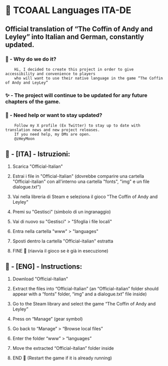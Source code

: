 # 💫 TCOAAL Languages ITA-DE
## Official translation of “The Coffin of Andy and Leyley” into Italian and German, constantly updated. ##

### 💎 - Why do we do it? ##
        Hi, I decided to create this project in order to give accessibility and convenience to players
        who will want to use their native language in the game “The Coffin of Andy and LeyLey”

### ✨ - The project will continue to be updated for any future chapters of the game. ##

### 🌙 - Need help or want to stay updated? ##
        Follow my X profile (Ex Twitter) to stay up to date with translation news and new project releases. 
        If you need help, my DMs are open.
        @zHeyMoon
        
## 🎍 - [ITA] - Istruzioni: ##
1. Scarica "Official-Italian"
        
2. Estrai i file in "Official-Italian"
   (dovrebbe comparire una cartella "Official-italian"
   con all'interno una cartella "fonts", "img" e un file dialogue.txt")
                
3. Vai nella libreria di Steam e seleziona il gioco "The Coffin of Andy and Leyley"
        
4. Premi su "Gestisci"
   (simbolo di un ingranaggio)
                
5. Vai di nuovo su "Gestisci" > "Sfoglia i file locali"
        
6. Entra nella cartella "www" > "languages"
        
7. Sposti dentro la cartella "Official-italian" estratta
        
8. FINE 🎉
   (riavvia il gioco se è già in esecuzione)

## 🎍 - [ENG] - Instructions: ##
1. Download "Official-Italian"
        
2. Extract the files into “Official-Italian”
   (an “Official-italian” folder should appear
    with a “fonts” folder, “img” and a dialogue.txt” file inside)
                
3. Go to the Steam library and select the game “The Coffin of Andy and Leyley”
        
4. Press on “Manage”
   (gear symbol)
                
5. Go back to “Manage” > “Browse local files”
        
6. Enter the folder “www” > “languages”
        
7. Move the extracted “Official-italian” folder inside
        
8. END 🎉
   (Restart the game if it is already running)
